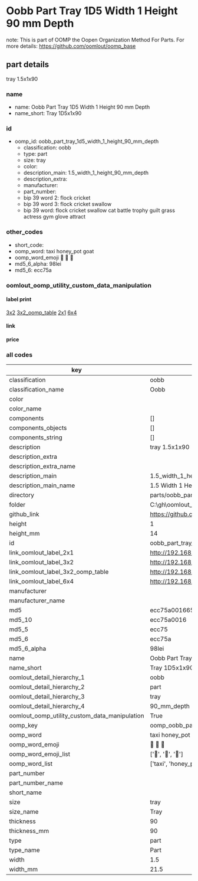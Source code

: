 # Oobb Part Tray 1D5 Width 1 Height 90 mm Depth  

note: This is part of OOMP the Oopen Organization Method For Parts. For more details: https://github.com/oomlout/oomp_base

##  part details
  



tray 1.5x1x90



### name
* name: Oobb Part Tray 1D5 Width 1 Height 90 mm Depth
* name_short: Tray 1D5x1x90 
### id
* oomp_id: oobb_part_tray_1d5_width_1_height_90_mm_depth
  * classification: oobb
  * type: part
  * size: tray
  * color: 
  * description_main: 1.5_width_1_height_90_mm_depth
  * description_extra: 
  * manufacturer: 
  * part_number: 
  * bip 39 word 2: flock cricket
  * bip 39 word 3: flock cricket swallow
  * bip 39 word: flock cricket swallow cat battle trophy guilt grass actress gym glove attract

### other_codes
* short_code: 
* oomp_word: taxi honey_pot goat
* oomp_word_emoji :taxi: :honey_pot: :goat:
* md5_6_alpha: 98lei
* md5_6: ecc75a






### oomlout_oomp_utility_custom_data_manipulation
#### label print
[3x2](http://192.168.1.245:1112/?label=oomp%2098lei)
[3x2_oomp_table](http://192.168.1.108:1112/?label=oomp%2098lei)
[2x1](http://192.168.1.242:1112/?label=oomp%2098lei)
[6x4](http://192.168.1.55:1112/?label=oomp%2098lei)    

#### link

                              

#### price







### all codes 
| key | value |  
| --- | --- |  
| classification | oobb |  
| classification_name | Oobb |  
| color |  |  
| color_name |  |  
| components | [] |  
| components_objects | [] |  
| components_string | [] |  
| description | tray 1.5x1x90 |  
| description_extra |  |  
| description_extra_name |  |  
| description_main | 1.5_width_1_height_90_mm_depth |  
| description_main_name | 1.5 Width 1 Height 90 mm Depth |  
| directory | parts/oobb_part_tray_1d5_width_1_height_90_mm_depth |  
| folder | C:\gh\oomlout_oobb_version_4_generated_parts\parts\oobb_part_tray_1d5_width_1_height_90_mm_depth |  
| github_link | https://github.com/oomlout/oomlout_oomp_part_src/tree/main/parts/oobb_part_tray_1d5_width_1_height_90_mm_depth |  
| height | 1 |  
| height_mm | 14 |  
| id | oobb_part_tray_1d5_width_1_height_90_mm_depth |  
| link_oomlout_label_2x1 | http://192.168.1.242:1112/?label=oomp%2098lei |  
| link_oomlout_label_3x2 | http://192.168.1.245:1112/?label=oomp%2098lei |  
| link_oomlout_label_3x2_oomp_table | http://192.168.1.108:1112/?label=oomp%2098lei |  
| link_oomlout_label_6x4 | http://192.168.1.55:1112/?label=oomp%2098lei |  
| manufacturer |  |  
| manufacturer_name |  |  
| md5 | ecc75a001665ecf7a389a23db60cdaca |  
| md5_10 | ecc75a0016 |  
| md5_5 | ecc75 |  
| md5_6 | ecc75a |  
| md5_6_alpha | 98lei |  
| name | Oobb Part Tray 1D5 Width 1 Height 90 mm Depth |  
| name_short | Tray 1D5x1x90  |  
| oomlout_detail_hierarchy_1 | oobb |  
| oomlout_detail_hierarchy_2 | part |  
| oomlout_detail_hierarchy_3 | tray |  
| oomlout_detail_hierarchy_4 | 90_mm_depth |  
| oomlout_oomp_utility_custom_data_manipulation | True |  
| oomp_key | oomp_oobb_part_tray_1d5_width_1_height_90_mm_depth |  
| oomp_word | taxi honey_pot goat |  
| oomp_word_emoji | :taxi: :honey_pot: :goat: |  
| oomp_word_emoji_list | [':taxi:', ':honey_pot:', ':goat:'] |  
| oomp_word_list | ['taxi', 'honey_pot', 'goat'] |  
| part_number |  |  
| part_number_name |  |  
| short_name |  |  
| size | tray |  
| size_name | Tray |  
| thickness | 90 |  
| thickness_mm | 90 |  
| type | part |  
| type_name | Part |  
| width | 1.5 |  
| width_mm | 21.5 |  
